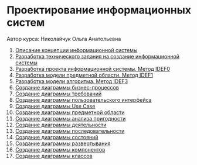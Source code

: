 # Проектирование информационных систем

Автор курса: Николайчук Ольга Анатольевна

1. [Описание концепции информационной системы]()
2. [Разработка технического задания на создание информационной системы]()
3. [Разработка проекта информационной системы. Метод IDEF0]()
4. [Разработка модели предметной области. Метод IDEF1]()
5. [Разработка модели алгоритма. Метод IDEF3]()
6. [Создание диаграммы бизнес-процессов]()
7. [Создание диаграммы требований]()
8. [Создание диаграммы пользовательского интерфейса]()
9. [Создание диаграммы Use Case]()
10. [Создание диаграммы предметной области]()
11. [Создание диаграммы анализа пригодности]()
12. [Создание диаграммы деятельности]()
13. [Создание диаграммы последовательности]()
14. [Создание диаграммы состояний]()
15. [Создание диаграммы развертывания]()
16. [Создание диаграммы компонентов]()
17. [Создание диаграммы классов]()